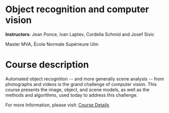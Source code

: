 # Object recognition and computer vision

**Instructors**:
Jean Ponce, Ivan Laptev, Cordelia Schmid and Josef Sivic

Master MVA, École Normale Supérieure Ulm

# Course description

Automated  object  recognition -- and  more  generally  scene  analysis -- from  photographs  and videos  is  the  grand  challenge  of  computer  vision. This  course  presents  the  image,  object,  and scene models, as well as the methods and algorithms, used today to address this challenge. 

For more Information, please visit: [Course Details](https://www.di.ens.fr/willow/teaching/recvis22/)
